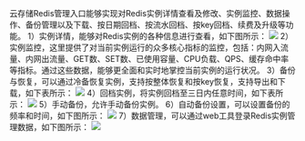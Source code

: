 云存储Redis管理入口能够实现对Redis实例详情查看及修改、实例监控、数据操作、备份管理以及下载、按日期回档、按流水回档、按key回档、续费及升级等功能。
1）实例详情，能够对Redis实例的各种信息进行查看，如下图所示：
 ![](https://mccdn.qcloud.com/static/img/b4905687886a9dee5f9ec4f2fd55505c/9.png)
2）实例监控，这里提供了对当前实例运行的众多核心指标的监控，包括：内网入流量、内网出流量、GET数、SET数、已使用容量、CPU负载、QPS、缓存命中率等指标。通过这些数据，能够更全面和实时地掌控当前实例的运行状况。
3）备份与恢复，可以通过冷备恢复实例，支持按整体恢复和按key恢复，支持导出和下载，如下表所示：
 ![](https://mccdn.qcloud.com/static/img/3e0a15d73bc10eaca3131ba98edcac22/1.png)
4）回档实例，将实例回档至三日内任意时间，如下表所示：
 ![](https://mccdn.qcloud.com/static/img/be8c67401cc8dc081764634c4977227c/2.png)
5）手动备份，允许手动备份实例。
6）自动备份设置，可以设置备份的频率和时间，如下图所示：
 ![](https://mccdn.qcloud.com/static/img/d20cf56d43ba9a3a9a2a1ba3f8c707d5/3.png)
7）数据管理，可以通过web工具登录Redis实例管理数据，如下图所示：
![](https://mccdn.qcloud.com/static/img/69f4d66e4d251218036c65da3d073f2c/4.png)
